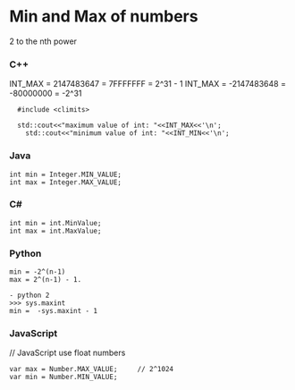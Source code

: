 # Min and Max of numbers
2 to the nth power
### C++
INT_MAX = 2147483647  = 7FFFFFFF  = 2^31 - 1
INT_MAX = -2147483648 = -80000000 = -2^31
```
  #include <climits>

  std::cout<<"maximum value of int: "<<INT_MAX<<'\n';
	std::cout<<"minimum value of int: "<<INT_MIN<<'\n';
```

### Java
```
int min = Integer.MIN_VALUE;
int max = Integer.MAX_VALUE;
```

### C#
```  
int min = int.MinValue;
int max = int.MaxValue;
```

### Python

```
min = -2^(n-1) 
max = 2^(n-1) - 1.

- python 2
>>> sys.maxint
min =  -sys.maxint - 1
```

### JavaScript
// JavaScript use float numbers
```
var max = Number.MAX_VALUE;     // 2^1024
var min = Number.MIN_VALUE;
```


